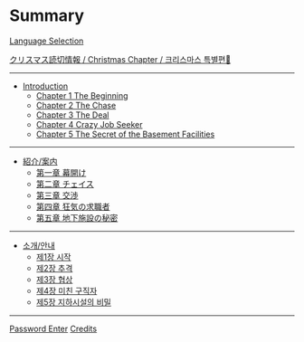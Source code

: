 # Summary
[Language Selection](README.md)

[クリスマス読切情報 / Christmas Chapter / 크리스마스 특별편🎄](announcement.md)

---

 - [Introduction](Introduction.md)
   - [Chapter 1 The Beginning](en/ch1.md)
   - [Chapter 2 The Chase](en/ch2.md)
   - [Chapter 3 The Deal](en/ch3.md)
   - [Chapter 4 Crazy Job Seeker](en/ch4.md)
   - [Chapter 5 The Secret of the Basement Facilities]()
---
 - [紹介/案内](紹介_案内.md)
   - [第一章 幕開け](jp/ch1.md)
   - [第二章 チェイス](jp/ch2.md)
   - [第三章 交渉](jp/ch3.md)
   - [第四章 狂気の求職者](jp/ch4.md)
   - [第五章 地下施設の秘密]()
---
 - [소개/안내](소개_안내.md)
   - [제1장 시작](ko/ch1.md)
   - [제2장 추격](ko/ch2.md)
   - [제3장 협상](ko/ch3.md)
   - [제4장 미친 구직자](ko/ch4.md)
   - [제5장 지하시설의 비밀]()

---
[Password Enter](pass.md)
[Credits](Credits.md)
